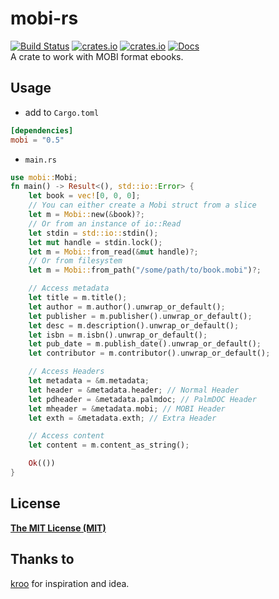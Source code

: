 # mobi-rs
[![Build Status](https://github.com/vv9k/mobi-rs/workflows/mobi-rs%20CI/badge.svg)](https://github.com/vv9k/mobi-rs/actions?query=workflow%3A%22mobi-rs+CI%22)
[![crates.io](https://img.shields.io/crates/v/mobi)](https://crates.io/crates/mobi)
[![crates.io](https://img.shields.io/crates/l/mobi)](https://github.com/vv9k/mobi-rs/blob/master/LICENSE)
[![Docs](https://img.shields.io/badge/docs-master-brightgreen)](https://docs.rs/mobi)  
A crate to work with MOBI format ebooks.
## Usage
- add to `Cargo.toml`
```toml
[dependencies]
mobi = "0.5"
```
- `main.rs`
```rust
use mobi::Mobi;
fn main() -> Result<(), std::io::Error> {
    let book = vec![0, 0, 0];
    // You can either create a Mobi struct from a slice
    let m = Mobi::new(&book)?;
    // Or from an instance of io::Read
    let stdin = std::io::stdin();
    let mut handle = stdin.lock();
    let m = Mobi::from_read(&mut handle)?;
    // Or from filesystem
    let m = Mobi::from_path("/some/path/to/book.mobi")?;

    // Access metadata
    let title = m.title();
    let author = m.author().unwrap_or_default();
    let publisher = m.publisher().unwrap_or_default();
    let desc = m.description().unwrap_or_default();
    let isbn = m.isbn().unwrap_or_default();
    let pub_date = m.publish_date().unwrap_or_default();
    let contributor = m.contributor().unwrap_or_default();

    // Access Headers
    let metadata = &m.metadata;
    let header = &metadata.header; // Normal Header
    let pdheader = &metadata.palmdoc; // PalmDOC Header
    let mheader = &metadata.mobi; // MOBI Header
    let exth = &metadata.exth; // Extra Header

    // Access content
    let content = m.content_as_string();

    Ok(())
}
```
## License
[**The MIT License (MIT)**](https://github.com/vv9k/mobi-rs/blob/master/LICENSE)
## Thanks to
[kroo](https://github.com/kroo/mobi-python) for inspiration and idea.

